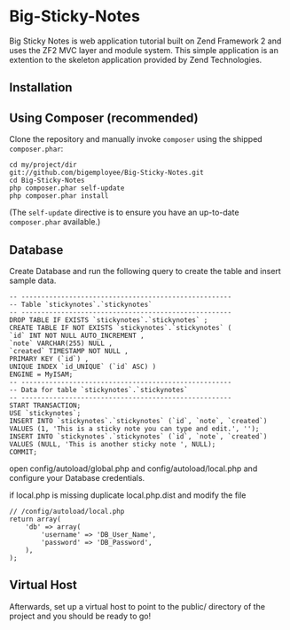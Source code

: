 Big-Sticky-Notes
================
 
Big Sticky Notes is web application tutorial built on Zend Framework 2 and uses
the ZF2 MVC layer and module system. This simple application is an extention to
the skeleton application provided by Zend Technologies.

Installation
------------

Using Composer (recommended)
----------------------------
Clone the repository and manually invoke `composer` using the shipped
`composer.phar`:

    cd my/project/dir
    git://github.com/bigemployee/Big-Sticky-Notes.git
    cd Big-Sticky-Notes
    php composer.phar self-update
    php composer.phar install

(The `self-update` directive is to ensure you have an up-to-date `composer.phar`
available.)

Database
--------
Create Database and run the following query to create the table and insert
sample data.

    -- -----------------------------------------------------
    -- Table `stickynotes`.`stickynotes`
    -- -----------------------------------------------------
    DROP TABLE IF EXISTS `stickynotes`.`stickynotes` ;
    CREATE TABLE IF NOT EXISTS `stickynotes`.`stickynotes` (
    `id` INT NOT NULL AUTO_INCREMENT ,
    `note` VARCHAR(255) NULL ,
    `created` TIMESTAMP NOT NULL ,
    PRIMARY KEY (`id`) ,
    UNIQUE INDEX `id_UNIQUE` (`id` ASC) )
    ENGINE = MyISAM;
    -- -----------------------------------------------------
    -- Data for table `stickynotes`.`stickynotes`
    -- -----------------------------------------------------
    START TRANSACTION;
    USE `stickynotes`;
    INSERT INTO `stickynotes`.`stickynotes` (`id`, `note`, `created`) VALUES (1, 'This is a sticky note you can type and edit.', '');
    INSERT INTO `stickynotes`.`stickynotes` (`id`, `note`, `created`) VALUES (NULL, 'This is another sticky note ', NULL);
    COMMIT;

open config/autoload/global.php and config/autoload/local.php and configure
your Database credentials.

if local.php is missing duplicate local.php.dist and modify the file

    // /config/autoload/local.php
    return array(
        'db' => array(
            'username' => 'DB_User_Name',
            'password' => 'DB_Password',
        ),
    );

Virtual Host
------------
Afterwards, set up a virtual host to point to the public/ directory of the
project and you should be ready to go!

